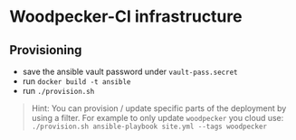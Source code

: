 # Woodpecker-CI infrastructure

## Provisioning

- save the ansible vault password under `vault-pass.secret`
- run `docker build -t ansible`
- run `./provision.sh`

> Hint: You can provision / update specific parts of the deployment by using a filter. For example to only update `woodpecker` you cloud use: `./provision.sh ansible-playbook site.yml --tags woodpecker`